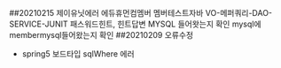 ##20210215
제이유닛에러 에듀휴먼컴멤버 멤버테스트자바
VO-메퍼쿼리-DAO-SERVICE-JUNIT
패스워드힌트, 힌트답변 MYSQL 들어왓는지 확인
mysql에 membermysql들어왔는지 확인
##20210209 오류수정
- spring5 보드타입 sqlWhere 에러